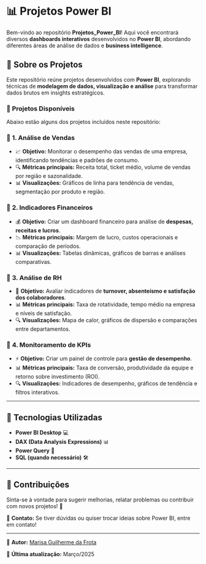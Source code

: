 # 📊 Projetos Power BI

Bem-vindo ao repositório **Projetos_Power_BI**! Aqui você encontrará diversos **dashboards interativos** desenvolvidos no **Power BI**, 
abordando diferentes áreas de análise de dados e **business intelligence**.

## 🚀 Sobre os Projetos
Este repositório reúne projetos desenvolvidos com **Power BI**, explorando técnicas de **modelagem de dados, visualização e análise** para
transformar dados brutos em insights estratégicos.

### **🔹 Projetos Disponíveis**
Abaixo estão alguns dos projetos incluídos neste repositório:

### 📌 **1. Análise de Vendas**
- 📈 **Objetivo:** Monitorar o desempenho das vendas de uma empresa, identificando tendências e padrões de consumo.
- 🔍 **Métricas principais:** Receita total, ticket médio, volume de vendas por região e sazonalidade.
- 📊 **Visualizações:** Gráficos de linha para tendência de vendas, segmentação por produto e região.

### 📌 **2. Indicadores Financeiros**
- 💰 **Objetivo:** Criar um dashboard financeiro para análise de **despesas, receitas e lucros**.
- 📉 **Métricas principais:** Margem de lucro, custos operacionais e comparação de períodos.
- 📊 **Visualizações:** Tabelas dinâmicas, gráficos de barras e análises comparativas.

### 📌 **3. Análise de RH**
- 🏢 **Objetivo:** Avaliar indicadores de **turnover, absenteísmo e satisfação dos colaboradores**.
- 📊 **Métricas principais:** Taxa de rotatividade, tempo médio na empresa e níveis de satisfação.
- 🔍 **Visualizações:** Mapa de calor, gráficos de dispersão e comparações entre departamentos.

### 📌 **4. Monitoramento de KPIs**
- ⚡ **Objetivo:** Criar um painel de controle para **gestão de desempenho**.
- 📊 **Métricas principais:** Taxa de conversão, produtividade da equipe e retorno sobre investimento (ROI).
- 🔍 **Visualizações:** Indicadores de desempenho, gráficos de tendência e filtros interativos.

---

## 🎯 Tecnologias Utilizadas
- **Power BI Desktop** 💻
- **DAX (Data Analysis Expressions)** 📊
- **Power Query** 🔄
- **SQL (quando necessário)** 🛠️

---

## 🤝 Contribuições
Sinta-se à vontade para sugerir melhorias, relatar problemas ou contribuir com novos projetos! 🚀

📩 **Contato:** Se tiver dúvidas ou quiser trocar ideias sobre Power BI, entre em contato!  

---

📌 **Autor:** [Marisa Guilherme da Frota](https://github.com/Marisagf)  

📅 **Última atualização:** Março/2025
